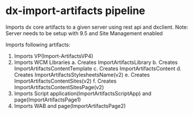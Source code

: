 # dx-import-artifacts pipeline

Imports dx core artifacts to a given server using rest api and dxclient.
Note: Server needs to be setup with 9.5 and Site Management enabled

Imports following artifacts:
1. Imports VP(Import-ArtifactsVP4)
2. Imports WCM Libraries
	a. Creates ImportArtifactsLibrary
	b. Creates ImportArtifactsContentTemplate
	c. Creates ImportArtifactsContent
	d. Creates ImportArtifactsStylesheetsName(v2)
	e. Creates ImportArtifactsContentSites(v2)
	f. Creates ImportArtifactsContentSitesPage(v2)
3. Imports Script application(ImportArtifactsScriptApp) and page(ImportArtifactsPage1)
4. Imports WAB and page(ImportArtifactsPage2)
